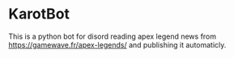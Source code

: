 # KarotBot
This is a python bot for disord reading apex legend news from https://gamewave.fr/apex-legends/ and publishing it automaticly.